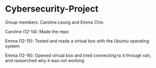 # Cybersecurity-Project

Group members: Caroline Leung and Emma Chio

Caroline (12-14): Made the repo

Emma (12-15): Tested and made a virtual box with the Ubuntu operating system

Emma (12-16): Opened virtual box and tried connecting to it through ssh, and researched why it was not working
